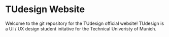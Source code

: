 # TUdesign Website
Welcome to the git repository for the TUdesign official website! TUdesign is a UI / UX design student initative for the Technical Univeristy of Munich. 
